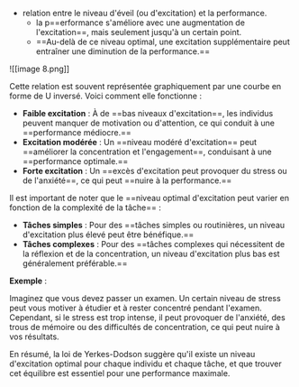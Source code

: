 - relation entre le niveau d'éveil (ou d'excitation) et la performance.
    - la p==erformance s'améliore avec une augmentation de l'excitation==, mais seulement jusqu'à un certain point.
    - ==Au-delà de ce niveau optimal, une excitation supplémentaire peut entraîner une diminution de la performance.==

![[image 8.png]]

Cette relation est souvent représentée graphiquement par une courbe en forme de U inversé. Voici comment elle fonctionne :

- **Faible excitation** : À de ==bas niveaux d'excitation==, les individus peuvent manquer de motivation ou d'attention, ce qui conduit à une ==performance médiocre.==
- **Excitation modérée** : Un ==niveau modéré d'excitation== peut ==améliorer la concentration et l'engagement==, conduisant à une ==performance optimale.==
- **Forte excitation** : Un ==excès d'excitation peut provoquer du stress ou de l'anxiété==, ce qui peut ==nuire à la performance.==

Il est important de noter que le ==niveau optimal d'excitation peut varier en fonction de la complexité de la tâche== :

- **Tâches simples** : Pour des ==tâches simples ou routinières, un niveau d'excitation plus élevé peut être bénéfique.==
- **Tâches complexes** : Pour des ==tâches complexes qui nécessitent de la réflexion et de la concentration, un niveau d'excitation plus bas est généralement préférable.==

**Exemple** :

Imaginez que vous devez passer un examen. Un certain niveau de stress peut vous motiver à étudier et à rester concentré pendant l'examen. Cependant, si le stress est trop intense, il peut provoquer de l'anxiété, des trous de mémoire ou des difficultés de concentration, ce qui peut nuire à vos résultats.

En résumé, la loi de Yerkes-Dodson suggère qu'il existe un niveau d'excitation optimal pour chaque individu et chaque tâche, et que trouver cet équilibre est essentiel pour une performance maximale.